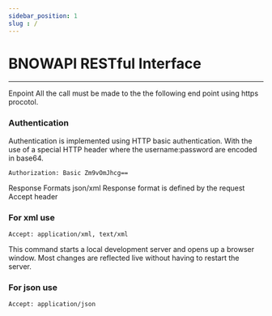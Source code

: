 ```yaml
---
sidebar_position: 1
slug : /
---
```

#  BNΟWAPI RESTful Interface 
---


Enpoint
All the call must be made to the the following end point using https procotol.
### Authentication
Authentication is implemented using HTTP basic authentication. With the use of a special HTTP header where the username:password are encoded in base64.
```
Authorization: Basic Zm9vOmJhcg==
```
Response Formats json/xml
Response format is defined by the request Accept header
###  For xml use 

```
Accept: application/xml, text/xml
```

This command starts a local development server and opens up a browser window. Most changes are reflected live without having to restart the server.

###  For json use 

```
Accept: application/json
```

